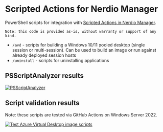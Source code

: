 # Scripted Actions for Nerdio Manager

PowerShell scripts for integration with [Scripted Actions in Nerdio Manager](https://nmw.zendesk.com/hc/en-us/articles/4731662951447-Scripted-Actions-Overview).

    Note: this code is provided as-is, without warranty or support of any kind.

* `/avd` - scripts for building a Windows 10/11 pooled desktop (single session or multi-session). Can be used to build an image or run against already deployed session hosts
* `/uninstall` - scripts for uninstalling applications

## PSScriptAnalyzer results

[![PSScriptAnalyzer](https://github.com/aaronparker/nerdio-actions/actions/workflows/powershell.yml/badge.svg)](https://github.com/aaronparker/nerdio-actions/actions/workflows/powershell.yml)

## Script validation results

Note: these scripts are tested via GitHub Actions on Windows Server 2022.

[![Test Azure Virtual Desktop image scripts](https://github.com/aaronparker/nerdio-actions/actions/workflows/test-scripts.yml/badge.svg)](https://github.com/aaronparker/nerdio-actions/actions/workflows/test-scripts.yml)
